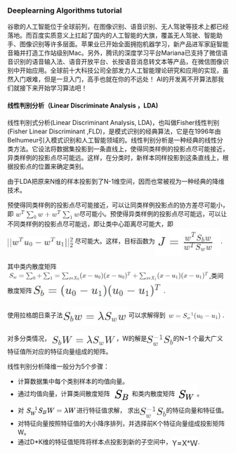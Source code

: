 ### Deeplearning Algorithms tutorial
谷歌的人工智能位于全球前列，在图像识别、语音识别、无人驾驶等技术上都已经落地。而百度实质意义上扛起了国内的人工智能的大旗，覆盖无人驾驶、智能助手、图像识别等许多层面。苹果业已开始全面拥抱机器学习，新产品进军家庭智能音箱并打造工作站级别Mac。另外，腾讯的深度学习平台Mariana已支持了微信语音识别的语音输入法、语音开放平台、长按语音消息转文本等产品，在微信图像识别中开始应用。全球前十大科技公司全部发力人工智能理论研究和应用的实现，虽然入门艰难，但是一旦入门，高手也就在你的不远处！
AI的开发离不开算法那我们就接下来开始学习算法吧！

#### 线性判别分析（Linear Discriminate Analysis ，LDA)

线性判别式分析(Linear Discriminant Analysis, LDA)，也叫做Fisher线性判别(Fisher Linear Discriminant ,FLD)，是模式识别的经典算法，它是在1996年由Belhumeur引入模式识别和人工智能领域的。线性判别分析是一种经典的线性分类方法。它设法将数据集投影到一条直线上，使得同类样例的投影点尽可能接近，异类样例的投影点尽可能远。这样，在分类时，新样本同样投影到这条直线上，根据投影点的位置来确定类别。

由于LDA把原来N维的样本投影到了N-1维空间，因而也常被视为一种经典的降维技术。

预使得同类样例的投影点尽可能接近，可以让同类样例投影点的协方差尽可能小，即<img width="150" align="center" src="../../images/220.jpg" />尽可能小。预使得异类样例的投影点尽可能远，可以让不同类样例的投影点尽可能远，即让类中心距离尽可能大，即<img width="150" align="center" src="../../images/221.jpg" /> 尽可能大。这样，目标函数为<img width="150" align="center" src="../../images/222.jpg" />.

其中类内散度矩阵<img width="460" align="center" src="../../images/223.jpg" />,类间散度矩阵<img width="300" align="center" src="../../images/224.jpg" />.

使用拉格朗日乘子法<img width="150" align="center" src="../../images/225.jpg" />可以求解得到<img width="130" align="center" src="../../images/226.jpg" />.

对多分类情况，<img width="150" align="center" src="../../images/227.jpg" />，W的解是<img width="60" align="center" src="../../images/228.jpg" />的N−1 个最大广义特征值所对应的特征向量组成的矩阵。

线性判别分析降维一般分为5个步骤：
* 计算数据集中每个类别样本的均值向量。
* 通过均值向量，计算类间散度矩阵<img width="50" align="center" src="../../images/229.jpg" />和类内散度矩阵<img width="50" align="center" src="../../images/230.jpg" />。
* 对<img width="120" align="center" src="../../images/231.jpg" />进行特征值求解， 求出<img width="60" align="center" src="../../images/228.jpg" />的特征向量和特征值。
* 对特征向量按照特征值的大小降序排列，并选择前K个特征向量组成投影矩阵W。
* 通过D*K维的特征值矩阵将样本点投影到新的子空间中，<img width="60" align="center" src="../../images/232.jpg" />.
